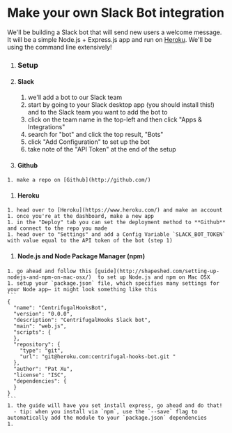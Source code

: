 # Make your own Slack Bot integration

We'll be building a Slack bot that will send new users a welcome message. It will be a simple Node.js + Express.js app and run on [Heroku](https://www.heroku.com/). We'll be using the command line extensively!

1. ### Setup
  1. #### Slack
     1. we'll add a bot to our Slack team
     1. start by going to your Slack desktop app (you should install this!) and to the Slack team you want to add the bot to
     1. click on the team name in the top-left and then click "Apps & Integrations"
     1. search for "bot" and click the top result, "Bots"
     1. click "Add Configuration" to set up the bot
     1. take note of the "API Token" at the end of the setup
  1. #### Github
    1. make a repo on [Github](http://github.com/)
  1. #### Heroku
    1. head over to [Heroku](https://www.heroku.com/) and make an account
    1. once you're at the dashboard, make a new app
    1. in the "Deploy" tab you can set the deployment method to **Github** and connect to the repo you made
    1. head over to "Settings" and add a Config Variable `SLACK_BOT_TOKEN` with value equal to the API token of the bot (step 1)
  1. #### Node.js and Node Package Manager (npm)
    1. go ahead and follow this [guide](http://shapeshed.com/setting-up-nodejs-and-npm-on-mac-osx/)  to set up Node.js and npm on Mac OSX
    1. setup your `package.json` file, which specifies many settings for your Node app– it might look something like this
    ```
    {
      "name": "CentrifugalHooksBot",
      "version": "0.0.0",
      "description": "CentrifugalHooks Slack bot",
      "main": "web.js",
      "scripts": {
      },
      "repository": {
        "type": "git",
        "url": "git@heroku.com:centrifugal-hooks-bot.git "
      },
      "author": "Pat Xu",
      "license": "ISC",
      "dependencies": {
      }
    }
    ```
    1. the guide will have you set install express, go ahead and do that!
      - tip: when you install via `npm`, use the `--save` flag to automatically add the module to your `package.json` dependencies
    1.
